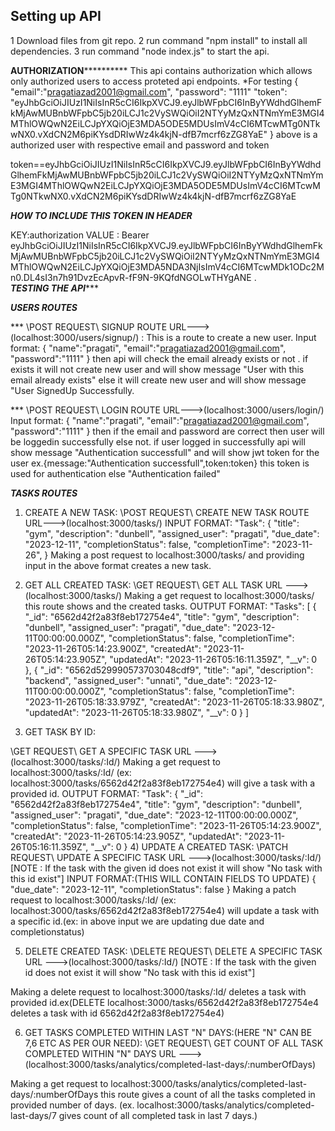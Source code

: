 ## Setting up API
1 Download files from git repo.
2 run command "npm install" to install all dependencies.
3 run command "node index.js" to start the api.

****************************************AUTHORIZATION**************************************************
This api contains authorization which allows only authorized  users to access proteted api endpoints.
*For testing 
{
    "email":"pragatiazad2001@gmail.com",
    "password": "1111"
    "token": "eyJhbGciOiJIUzI1NiIsInR5cCI6IkpXVCJ9.eyJlbWFpbCI6InByYWdhdGlhemFkMjAwMUBnbWFpbC5jb20iLCJ1c2VySWQiOiI2NTYyMzQxNTNmYmE3MGI4MThlOWQwN2EiLCJpYXQiOjE3MDA5ODE5MDUsImV4cCI6MTcwMTg0NTkwNX0.vXdCN2M6piKYsdDRIwWz4k4kjN-dfB7mcrf6zZG8YaE"
}
above is a authorized user with respective email and password and token

token==eyJhbGciOiJIUzI1NiIsInR5cCI6IkpXVCJ9.eyJlbWFpbCI6InByYWdhdGlhemFkMjAwMUBnbWFpbC5jb20iLCJ1c2VySWQiOiI2NTYyMzQxNTNmYmE3MGI4MThlOWQwN2EiLCJpYXQiOjE3MDA5ODE5MDUsImV4cCI6MTcwMTg0NTkwNX0.vXdCN2M6piKYsdDRIwWz4k4kjN-dfB7mcrf6zZG8YaE

***HOW TO INCLUDE THIS TOKEN IN HEADER***

KEY:authorization
VALUE : Bearer eyJhbGciOiJIUzI1NiIsInR5cCI6IkpXVCJ9.eyJlbWFpbCI6InByYWdhdGlhemFkMjAwMUBnbWFpbC5jb20iLCJ1c2VySWQiOiI2NTYyMzQxNTNmYmE3MGI4MThlOWQwN2EiLCJpYXQiOjE3MDA5NDA3NjIsImV4cCI6MTcwMDk1ODc2Mn0.DL4sI3n7h91DvzEcApvR-fF9N-9KQfdNGOLwTHYgANE .               
*******************************************TESTING THE API**********************************************

***USERS ROUTES***

*** \\POST REQUEST\\  SIGNUP ROUTE URL--->(localhost:3000/users/signup/) :
This is a route to create a new user.
Input format: 
                {
                "name":"pragati",
                "email":"pragatiazad2001@gmail.com",
                "password":"1111"
               }
then api will check the email already exists or not . if exists it will not create new user and will
show message "User with this email already exists" else it will create new user and will show message 
"User SignedUp Successfully.



*** \\POST REQUEST\\  LOGIN ROUTE URL--->(localhost:3000/users/login/)
Input format: 
                {
                "name":"pragati",
                "email":"pragatiazad2001@gmail.com",
                "password":"1111"
               }
then if the email and password are correct then user will be loggedin successfully else not.
if user logged in successfully api will show message "Authentication successfull" and will show jwt token 
for the user ex.{message:"Authentication successfull",token:token} this token is used for authentication
else "Authentication failed"


***TASKS ROUTES***

1) CREATE A  NEW TASK:
\\POST REQUEST\\  CREATE NEW TASK ROUTE URL--->(localhost:3000/tasks/)
INPUT FORMAT:
            "Task": {
            "title": "gym",
            "description": "dunbell",
            "assigned_user": "pragati",
            "due_date": "2023-12-11",
            "completionStatus": false,
            "completionTime": "2023-11-26",
        }
Making a post request to localhost:3000/tasks/ and providing input in the above format creates a new task.

2) GET ALL CREATED TASK:
\\GET REQUEST\\  GET ALL TASK URL --->(localhost:3000/tasks/)
Making a get request to localhost:3000/tasks/ this route shows and the created tasks.
OUTPUT FORMAT:
            "Tasks": [
                {
                    "_id": "6562d42f2a83f8eb172754e4",
                    "title": "gym",
                    "description": "dunbell",
                    "assigned_user": "pragati",
                    "due_date": "2023-12-11T00:00:00.000Z",
                    "completionStatus": false,
                    "completionTime": "2023-11-26T05:14:23.900Z",
                    "createdAt": "2023-11-26T05:14:23.905Z",
                    "updatedAt": "2023-11-26T05:16:11.359Z",
                    "__v": 0
                },
                {
                    "_id": "6562d529990573703048cdf9",
                    "title": "api",
                    "description": "backend",
                    "assigned_user": "unnati",
                    "due_date": "2023-12-11T00:00:00.000Z",
                    "completionStatus": false,
                    "completionTime": "2023-11-26T05:18:33.979Z",
                    "createdAt": "2023-11-26T05:18:33.980Z",
                    "updatedAt": "2023-11-26T05:18:33.980Z",
                    "__v": 0
                }
            ]
3) GET TASK BY ID:

\\GET REQUEST\\  GET A SPECIFIC TASK  URL --->(localhost:3000/tasks/:Id/)
Making a get request to localhost:3000/tasks/:Id/ (ex: localhost:3000/tasks/6562d42f2a83f8eb172754e4) will give a task with a provided id.
OUTPUT FORMAT:
            "Task": {
                "_id": "6562d42f2a83f8eb172754e4",
                "title": "gym",
                "description": "dunbell",
                "assigned_user": "pragati",
                "due_date": "2023-12-11T00:00:00.000Z",
                "completionStatus": false,
                "completionTime": "2023-11-26T05:14:23.900Z",
                "createdAt": "2023-11-26T05:14:23.905Z",
                "updatedAt": "2023-11-26T05:16:11.359Z",
                "__v": 0
            }
4) UPDATE A CREATED TASK:
\\PATCH REQUEST\\  UPDATE A SPECIFIC TASK  URL --->(localhost:3000/tasks/:Id/)
[NOTE : If the task with the given id does not exist it will show "No task with this id exist"]
INPUT FORMAT:(THIS WILL CONTAIN FIELDS TO UPDATE)
            {       
                "due_date": "2023-12-11",
                "completionStatus": false
            }
Making a patch request to localhost:3000/tasks/:Id/ (ex: localhost:3000/tasks/6562d42f2a83f8eb172754e4) will update a task with a specific id.(ex: in above input we are updating due date and completionstatus)

5) DELETE CREATED TASK:
\\DELETE REQUEST\\  DELETE A SPECIFIC TASK  URL --->(localhost:3000/tasks/:Id/)
[NOTE : If the task with the given id does not exist it will show "No task with this id exist"]

Making a delete request to localhost:3000/tasks/:Id/ deletes a task with provided id.ex(DELETE localhost:3000/tasks/6562d42f2a83f8eb172754e4  deletes a task with id 6562d42f2a83f8eb172754e4)

6) GET TASKS COMPLETED WITHIN LAST "N" DAYS:(HERE "N" CAN BE 7,6 ETC AS PER OUR NEED):
\\GET REQUEST\\  GET COUNT OF ALL TASK COMPLETED WITHIN "N" DAYS  URL --->(localhost:3000/tasks/analytics/completed-last-days/:numberOfDays)

Making a get request to localhost:3000/tasks/analytics/completed-last-days/:numberOfDays this route gives a count of all the tasks completed in provided number of days.
(ex. localhost:3000/tasks/analytics/completed-last-days/7 gives count of all completed task in last 7 days.)









 




